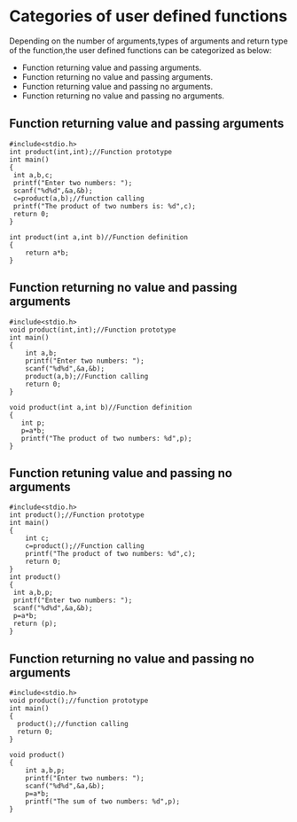 # Categories of user defined functions
Depending on the number of arguments,types of arguments and return type of the function,the user defined functions can be categorized as below:
- Function returning value and passing arguments.
- Function returning no value and passing arguments.
- Function returning value and passing no arguments.
- Function returning no value and passing no arguments.

## Function returning value and passing arguments
```
#include<stdio.h>
int product(int,int);//Function prototype
int main()
{
 int a,b,c;
 printf("Enter two numbers: ");
 scanf("%d%d",&a,&b);
 c=product(a,b);//function calling
 printf("The product of two numbers is: %d",c);
 return 0;
}

int product(int a,int b)//Function definition
{
    return a*b;
}
```

## Function returning no value and passing arguments
```
#include<stdio.h>
void product(int,int);//Function prototype
int main()
{
    int a,b;
    printf("Enter two numbers: ");
    scanf("%d%d",&a,&b);
    product(a,b);//Function calling
    return 0;
}

void product(int a,int b)//Function definition
{
   int p;
   p=a*b;
   printf("The product of two numbers: %d",p);
}
```

## Function retuning value and passing no arguments
```
#include<stdio.h>
int product();//Function prototype
int main()
{
    int c;
    c=product();//Function calling
    printf("The product of two numbers: %d",c);
    return 0;
}
int product()
{
 int a,b,p;
 printf("Enter two numbers: ");
 scanf("%d%d",&a,&b);
 p=a*b;
 return (p);
}
```

## Function returning no value and passing no arguments
```
#include<stdio.h>
void product();//function prototype
int main()
{
  product();//function calling
  return 0;
}

void product()
{
    int a,b,p;
    printf("Enter two numbers: ");
    scanf("%d%d",&a,&b);
    p=a*b;
    printf("The sum of two numbers: %d",p);
}
```